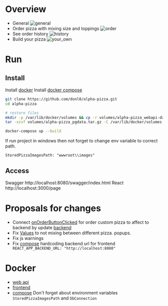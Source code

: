 # Overview
- General ![general](https://github.com/donl0/alpha-pizza/blob/readme-content/general_overview.gif)
- Order pizza with mixing size and toppings ![order](https://github.com/donl0/alpha-pizza/blob/readme-content/picking_pizza.gif)
- See order history ![history](https://github.com/donl0/alpha-pizza/blob/readme-content/waiting_pizza.gif)
- Build your pizza ![your_own](https://github.com/donl0/alpha-pizza/blob/readme-content/build_yourself.gif)
# Run
## Install
Install [docker](https://docs.docker.com/engine/install/ubuntu/)
Install [docker compose](https://docs.docker.com/compose/install/linux/)

```sh
git clone https://github.com/donl0/alpha-pizza.git
cd alpha-pizza

# restore files
mkdir -p /var/lib/docker/volumes && cp -r volumes/alpha-pizza_webapi-data /var/lib/docker/volumes
tar -xzvf volumes/alpha-pizza_pgdata.tar.gz -C /var/lib/docker/volumes

docker-compose up --build
```



If run project in windows then not forget to change env variable to correct path.
```
StoredPizzaImagesPath: "wwwroot\\images"
```
## Access

Swagger http://localhost:8080/swagger/index.html
React http://localhost:3000/page

# Proposals for changes
- Connect [onOrderButtonClicked](https://github.com/donl0/alpha-pizza/blob/main/frontend/pizza-site/src/components/orderPizzaMenuTypes/customPizzaMenu/CustomPizzaMenu.jsx) for order custom pizza to affect to backend by update [backend](https://github.com/donl0/alpha-pizza/tree/main/backend/PizzaService)
- Fix [Values](https://github.com/donl0/alpha-pizza/blob/main/frontend/pizza-site/src/components/pizzaOrderPopup/PizzaOrderPopup.jsx) to not mixing between different pizza. popups.
- Fix js warnings
- Fix [compose](https://github.com/donl0/alpha-pizza/blob/main/docker-compose.yml) hardcoding backend url for frontend ` REACT_APP_BACKEND_URL: "http://localhost:8080"`

# Docker
- [web api](https://github.com/donl0/alpha-pizza/blob/main/backend/PizzaService/Dockerfile)
- [frontend](https://github.com/donl0/alpha-pizza/blob/main/frontend/pizza-site/Dockerfile)
- [compose](https://github.com/donl0/alpha-pizza/blob/main/docker-compose.yml)
  Don't forget about environment variables `StoredPizzaImagesPath` and `DbConnection`
